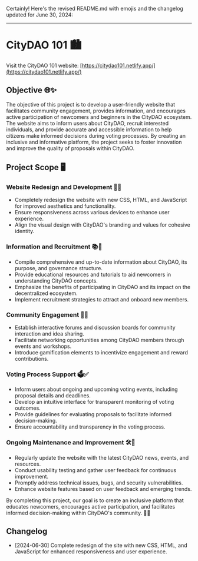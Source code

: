 Certainly! Here's the revised README.md with emojis and the changelog updated for June 30, 2024:

---

# CityDAO 101 🏙️

Visit the CityDAO 101 website: [https://citydao101.netlify.app/](https://citydao101.netlify.app/)

## Objective 🌐✨

The objective of this project is to develop a user-friendly website that facilitates community engagement, provides information, and encourages active participation of newcomers and beginners in the CityDAO ecosystem. The website aims to inform users about CityDAO, recruit interested individuals, and provide accurate and accessible information to help citizens make informed decisions during voting processes. By creating an inclusive and informative platform, the project seeks to foster innovation and improve the quality of proposals within CityDAO.

## Project Scope 🖥️

### Website Redesign and Development 🎨🔄
- Completely redesign the website with new CSS, HTML, and JavaScript for improved aesthetics and functionality.
- Ensure responsiveness across various devices to enhance user experience.
- Align the visual design with CityDAO's branding and values for cohesive identity.

### Information and Recruitment 📚🤝
- Compile comprehensive and up-to-date information about CityDAO, its purpose, and governance structure.
- Provide educational resources and tutorials to aid newcomers in understanding CityDAO concepts.
- Emphasize the benefits of participating in CityDAO and its impact on the decentralized ecosystem.
- Implement recruitment strategies to attract and onboard new members.

### Community Engagement 💬👥
- Establish interactive forums and discussion boards for community interaction and idea sharing.
- Facilitate networking opportunities among CityDAO members through events and workshops.
- Introduce gamification elements to incentivize engagement and reward contributions.

### Voting Process Support 🗳️✅
- Inform users about ongoing and upcoming voting events, including proposal details and deadlines.
- Develop an intuitive interface for transparent monitoring of voting outcomes.
- Provide guidelines for evaluating proposals to facilitate informed decision-making.
- Ensure accountability and transparency in the voting process.

### Ongoing Maintenance and Improvement 🛠️🚀
- Regularly update the website with the latest CityDAO news, events, and resources.
- Conduct usability testing and gather user feedback for continuous improvement.
- Promptly address technical issues, bugs, and security vulnerabilities.
- Enhance website features based on user feedback and emerging trends.

By completing this project, our goal is to create an inclusive platform that educates newcomers, encourages active participation, and facilitates informed decision-making within CityDAO's community. 🌟🙌

## Changelog

- [2024-06-30] Complete redesign of the site with new CSS, HTML, and JavaScript for enhanced responsiveness and user experience.